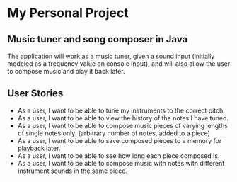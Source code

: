 # My Personal Project

## Music tuner and song composer in Java
The application will work as a music tuner, given a sound input (initially modeled as a frequency value on
console input), and will also allow the user to compose music and play it back later. 

## User Stories

- As a user, I want to be able to tune my instruments to the correct pitch. 
- As a user, I want to be able to view the history of the notes I have tuned. 
- As a user, I want to be able to compose music pieces of varying lengths of single notes only.
(arbitrary number of notes, added to a piece)
- As a user, I want to be able to save composed pieces to a memory for playback later. 
- As a user, I want to be able to see how long each piece composed is.
- As a user, I want to be able to compose music with notes with different instrument sounds in the same piece.

